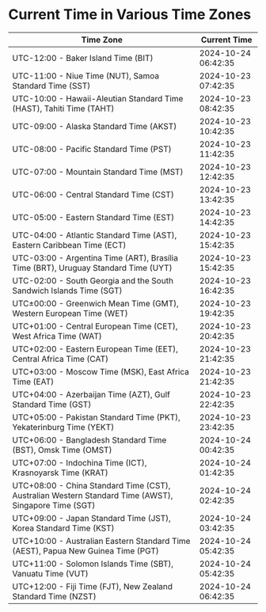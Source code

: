 # Current Time in Various Time Zones

| Time Zone | Current Time |
|-----------|--------------|
| UTC-12:00 - Baker Island Time (BIT) | 2024-10-24 06:42:35 |
| UTC-11:00 - Niue Time (NUT), Samoa Standard Time (SST) | 2024-10-23 07:42:35 |
| UTC-10:00 - Hawaii-Aleutian Standard Time (HAST), Tahiti Time (TAHT) | 2024-10-23 08:42:35 |
| UTC-09:00 - Alaska Standard Time (AKST) | 2024-10-23 10:42:35 |
| UTC-08:00 - Pacific Standard Time (PST) | 2024-10-23 11:42:35 |
| UTC-07:00 - Mountain Standard Time (MST) | 2024-10-23 12:42:35 |
| UTC-06:00 - Central Standard Time (CST) | 2024-10-23 13:42:35 |
| UTC-05:00 - Eastern Standard Time (EST) | 2024-10-23 14:42:35 |
| UTC-04:00 - Atlantic Standard Time (AST), Eastern Caribbean Time (ECT) | 2024-10-23 15:42:35 |
| UTC-03:00 - Argentina Time (ART), Brasília Time (BRT), Uruguay Standard Time (UYT) | 2024-10-23 15:42:35 |
| UTC-02:00 - South Georgia and the South Sandwich Islands Time (SGT) | 2024-10-23 16:42:35 |
| UTC±00:00 - Greenwich Mean Time (GMT), Western European Time (WET) | 2024-10-23 19:42:35 |
| UTC+01:00 - Central European Time (CET), West Africa Time (WAT) | 2024-10-23 20:42:35 |
| UTC+02:00 - Eastern European Time (EET), Central Africa Time (CAT) | 2024-10-23 21:42:35 |
| UTC+03:00 - Moscow Time (MSK), East Africa Time (EAT) | 2024-10-23 21:42:35 |
| UTC+04:00 - Azerbaijan Time (AZT), Gulf Standard Time (GST) | 2024-10-23 22:42:35 |
| UTC+05:00 - Pakistan Standard Time (PKT), Yekaterinburg Time (YEKT) | 2024-10-23 23:42:35 |
| UTC+06:00 - Bangladesh Standard Time (BST), Omsk Time (OMST) | 2024-10-24 00:42:35 |
| UTC+07:00 - Indochina Time (ICT), Krasnoyarsk Time (KRAT) | 2024-10-24 01:42:35 |
| UTC+08:00 - China Standard Time (CST), Australian Western Standard Time (AWST), Singapore Time (SGT) | 2024-10-24 02:42:35 |
| UTC+09:00 - Japan Standard Time (JST), Korea Standard Time (KST) | 2024-10-24 03:42:35 |
| UTC+10:00 - Australian Eastern Standard Time (AEST), Papua New Guinea Time (PGT) | 2024-10-24 05:42:35 |
| UTC+11:00 - Solomon Islands Time (SBT), Vanuatu Time (VUT) | 2024-10-24 05:42:35 |
| UTC+12:00 - Fiji Time (FJT), New Zealand Standard Time (NZST) | 2024-10-24 06:42:35 |
